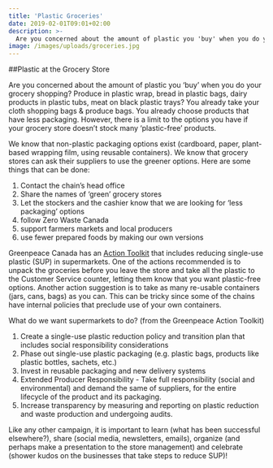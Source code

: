 ```yaml
---
title: 'Plastic Groceries'
date: 2019-02-01T09:01+02:00
description: >-
  Are you concerned about the amount of plastic you 'buy' when you do your grocery shopping?
image: /images/uploads/groceries.jpg
---
```


##Plastic at the Grocery Store

Are you concerned about the amount of plastic you ‘buy’ when you do your grocery shopping?
Produce in plastic wrap, bread in plastic bags, dairy products in plastic tubs, meat on black
plastic trays? You already take your cloth shopping bags &amp; produce bags. You already choose
products that have less packaging. However, there is a limit to the options you have if your
grocery store doesn’t stock many ‘plastic-free’ products.

We know that non-plastic packaging options exist (cardboard, paper, plant-based wrapping
film, using reusable containers). We know that grocery stores can ask their suppliers to use the
greener options. Here are some things that can be done:

1. Contact the chain’s head office
2. Share the names of ‘green’ grocery stores
3. Let the stockers and the cashier know that we are looking for ‘less packaging’ options
4. follow Zero Waste Canada
5. support farmers markets and local producers
6. use fewer prepared foods by making our own versions

Greenpeace Canada has an 
[Action Toolkit](https://act.greenpeace.org/page/22385/petition/2#toolkit) that includes reducing single-use
plastic (SUP) in supermarkets. One of the actions recommended is to unpack the groceries
before you leave the store and take all the plastic to the Customer Service counter, letting them
know that you want plastic-free options. Another action suggestion is to take as many re-usable containers 
(jars, cans, bags) as you can. This can be tricky since some of the chains have
internal policies that preclude use of your own containers.

What do we want supermarkets to do? (from the Greenpeace Action Toolkit)

1. Create a single-use plastic reduction policy and transition plan that includes social
responsibility considerations
2. Phase out single-use plastic packaging (e.g. plastic bags, products like plastic bottles, sachets,
etc.)
3. Invest in reusable packaging and new delivery systems
4. Extended Producer Responsibility - Take full responsibility (social and environmental) and
demand the same of suppliers, for the entire lifecycle of the product and its packaging.
5. Increase transparency by measuring and reporting on plastic reduction and waste production
and undergoing audits.

Like any other campaign, it is important to learn (what has been successful elsewhere?), share
(social media, newsletters, emails), organize (and perhaps make a presentation to the
store management) and celebrate (shower kudos on the businesses that take steps to reduce
SUP)!
